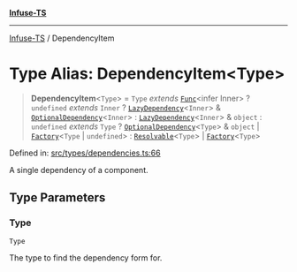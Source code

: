 [**Infuse-TS**](../README.md)

***

[Infuse-TS](../README.md) / DependencyItem

# Type Alias: DependencyItem\<Type\>

> **DependencyItem**\<`Type`\> = `Type` *extends* [`Func`](Func.md)\<infer Inner\> ? `undefined` *extends* `Inner` ? [`LazyDependency`](LazyDependency.md)\<`Inner`\> & [`OptionalDependency`](OptionalDependency.md)\<`Inner`\> : [`LazyDependency`](LazyDependency.md)\<`Inner`\> & `object` : `undefined` *extends* `Type` ? [`OptionalDependency`](OptionalDependency.md)\<`Type`\> & `object` \| [`Factory`](Factory.md)\<`Type` \| `undefined`\> : [`Resolvable`](Resolvable.md)\<`Type`\> \| [`Factory`](Factory.md)\<`Type`\>

Defined in: [src/types/dependencies.ts:66](https://github.com/D-Kay6/Infuse-TS/blob/62073e25b5ddbed6e970ac28f7ccfdc3169d3eec/src/types/dependencies.ts#L66)

A single dependency of a component.

## Type Parameters

### Type

`Type`

The type to find the dependency form for.
